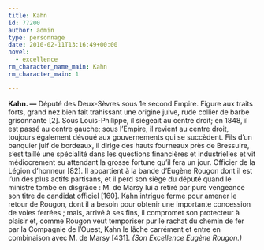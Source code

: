 ```yaml
---
title: Kahn
id: 77200
author: admin
type: personnage
date: 2010-02-11T13:16:49+00:00
novel:
  - excellence
rm_character_name_main: Kahn
rm_character_main: 1

---
```

**Kahn. —** Député des Deux-Sèvres sous 1e second Empire. Figure aux traits forts, grand nez bien fait trahissant une origine juive, rude collier de barbe grisonnante [2]. Sous Louis-Philippe, il siégeait au centre droit; en 1848, il est passé au centre gauche; sous l&rsquo;Empire, il revient au centre droit, toujours également dévoué aux gouvernements qui se succèdent. Fils d&rsquo;un banquier juif de bordeaux, il dirige des hauts fourneaux près de Bressuire, s&rsquo;est taillé une spécialité dans les questions financières et industrielles et vit médiocrement eu attendant la grosse fortune qu&rsquo;il fera un jour. Officier de la Légion d&rsquo;honneur [82]. Il appartient à la bande d&rsquo;Eugène Rougon dont il est l&rsquo;un des plus actifs partisans, et il perd son siège du député quand le ministre tombe en disgrâce : M. de Marsy lui a retiré par pure vengeance son titre de candidat officiel [160]. Kahn intrigue ferme pour amener le retour de Rougon, dont il a besoin pour obtenir une importante concession de voies ferrées ; mais, arrivé à ses fins, il compromet son protecteur à plaisir et, comme Rougon veut temporiser pur le rachat du chemin de fer par la Compagnie de l&rsquo;Ouest, Kahn le lâche carrément et entre en combinaison avec M. de Marsy [431]. _(Son Excellence Eugène Rougon.)_